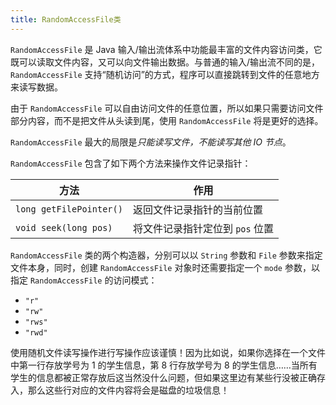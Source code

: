 ```yaml
---
title: RandomAccessFile类
---
```


`RandomAccessFile` 是 Java 输入/输出流体系中功能最丰富的文件内容访问类，它既可以读取文件内容，又可以向文件输出数据。与普通的输入/输出流不同的是，`RandomAccessFile` 支持“随机访问”的方式，程序可以直接跳转到文件的任意地方来读写数据。

由于 `RandomAccessFile` 可以自由访问文件的任意位置，所以如果只需要访问文件部分内容，而不是把文件从头读到尾，使用 `RandomAccessFile` 将是更好的选择。

`RandomAccessFile` 最大的局限是*只能读写文件，不能读写其他 IO 节点*。

`RandomAccessFile` 包含了如下两个方法来操作文件记录指针：

| 方法                    | 作用                            |
| ----------------------- | ------------------------------- |
| `long getFilePointer()` | 返回文件记录指针的当前位置      |
| `void seek(long pos)`   | 将文件记录指针定位到 `pos` 位置 |

`RandomAccessFile` 类的两个构造器，分别可以以 `String` 参数和 `File` 参数来指定文件本身，同时，创建 `RandomAccessFile` 对象时还需要指定一个 `mode` 参数，以指定 `RandomAccessFile` 的访问模式：

- `"r"`
- `"rw"`
- `"rws"`
- `"rwd"`

使用随机文件读写操作进行写操作应该谨慎！因为比如说，如果你选择在一个文件中第一行存放学号为 1 的学生信息，第 8 行存放学号为 8 的学生信息……当所有学生的信息都被正常存放后这当然没什么问题，但如果这里边有某些行没被正确存入，那么这些行对应的文件内容将会是磁盘的垃圾信息！

